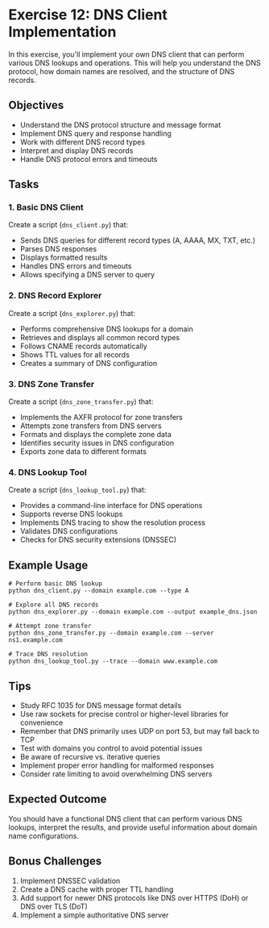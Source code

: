 # Exercise 12: DNS Client Implementation

In this exercise, you'll implement your own DNS client that can perform various DNS lookups and operations. This will help you understand the DNS protocol, how domain names are resolved, and the structure of DNS records.

## Objectives
- Understand the DNS protocol structure and message format
- Implement DNS query and response handling
- Work with different DNS record types
- Interpret and display DNS records
- Handle DNS protocol errors and timeouts

## Tasks

### 1. Basic DNS Client
Create a script (`dns_client.py`) that:
- Sends DNS queries for different record types (A, AAAA, MX, TXT, etc.)
- Parses DNS responses
- Displays formatted results
- Handles DNS errors and timeouts
- Allows specifying a DNS server to query

### 2. DNS Record Explorer
Create a script (`dns_explorer.py`) that:
- Performs comprehensive DNS lookups for a domain
- Retrieves and displays all common record types
- Follows CNAME records automatically
- Shows TTL values for all records
- Creates a summary of DNS configuration

### 3. DNS Zone Transfer
Create a script (`dns_zone_transfer.py`) that:
- Implements the AXFR protocol for zone transfers
- Attempts zone transfers from DNS servers
- Formats and displays the complete zone data
- Identifies security issues in DNS configuration
- Exports zone data to different formats

### 4. DNS Lookup Tool
Create a script (`dns_lookup_tool.py`) that:
- Provides a command-line interface for DNS operations
- Supports reverse DNS lookups
- Implements DNS tracing to show the resolution process
- Validates DNS configurations
- Checks for DNS security extensions (DNSSEC)

## Example Usage

```
# Perform basic DNS lookup
python dns_client.py --domain example.com --type A

# Explore all DNS records
python dns_explorer.py --domain example.com --output example_dns.json

# Attempt zone transfer
python dns_zone_transfer.py --domain example.com --server ns1.example.com

# Trace DNS resolution
python dns_lookup_tool.py --trace --domain www.example.com
```

## Tips
- Study RFC 1035 for DNS message format details
- Use raw sockets for precise control or higher-level libraries for convenience
- Remember that DNS primarily uses UDP on port 53, but may fall back to TCP
- Test with domains you control to avoid potential issues
- Be aware of recursive vs. iterative queries
- Implement proper error handling for malformed responses
- Consider rate limiting to avoid overwhelming DNS servers

## Expected Outcome
You should have a functional DNS client that can perform various DNS lookups, interpret the results, and provide useful information about domain name configurations.

## Bonus Challenges
1. Implement DNSSEC validation
2. Create a DNS cache with proper TTL handling
3. Add support for newer DNS protocols like DNS over HTTPS (DoH) or DNS over TLS (DoT)
4. Implement a simple authoritative DNS server 